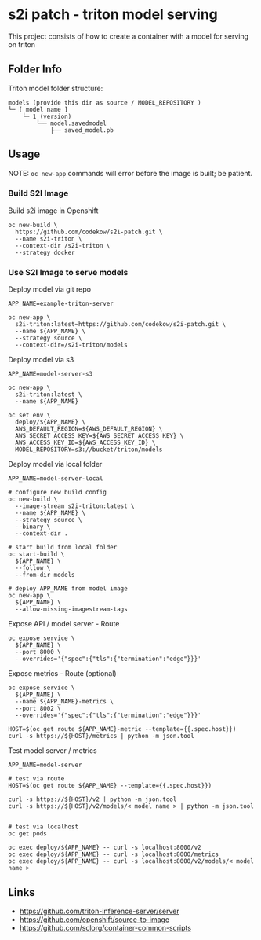 # s2i patch - triton model serving

This project consists of how to create a container with a model for serving on triton

## Folder Info

Triton model folder structure:

```
models (provide this dir as source / MODEL_REPOSITORY )
└─ [ model name ]
    └─ 1 (version)
        └── model.savedmodel
            ├── saved_model.pb
```

## Usage

NOTE: `oc new-app` commands will error before the image is built; be patient.

### Build S2I Image

Build s2i image in Openshift

```
oc new-build \
  https://github.com/codekow/s2i-patch.git \
  --name s2i-triton \
  --context-dir /s2i-triton \
  --strategy docker
```

### Use S2I Image to serve models

Deploy model via git repo

```
APP_NAME=example-triton-server

oc new-app \
  s2i-triton:latest~https://github.com/codekow/s2i-patch.git \
  --name ${APP_NAME} \
  --strategy source \
  --context-dir=/s2i-triton/models
```

Deploy model via s3

```
APP_NAME=model-server-s3

oc new-app \
  s2i-triton:latest \
  --name ${APP_NAME}

oc set env \
  deploy/${APP_NAME} \
  AWS_DEFAULT_REGION=${AWS_DEFAULT_REGION} \
  AWS_SECRET_ACCESS_KEY=${AWS_SECRET_ACCESS_KEY} \
  AWS_ACCESS_KEY_ID=${AWS_ACCESS_KEY_ID} \
  MODEL_REPOSITORY=s3://bucket/triton/models
```


Deploy model via local folder

```
APP_NAME=model-server-local

# configure new build config
oc new-build \
  --image-stream s2i-triton:latest \
  --name ${APP_NAME} \
  --strategy source \
  --binary \
  --context-dir .
```

```
# start build from local folder
oc start-build \
  ${APP_NAME} \
  --follow \
  --from-dir models
```

```
# deploy APP_NAME from model image
oc new-app \
  ${APP_NAME} \
  --allow-missing-imagestream-tags
```

Expose API / model server - Route

```
oc expose service \
  ${APP_NAME} \
  --port 8000 \
  --overrides='{"spec":{"tls":{"termination":"edge"}}}'
```

Expose metrics  - Route (optional)

```
oc expose service \
  ${APP_NAME} \
  --name ${APP_NAME}-metrics \
  --port 8002 \
  --overrides='{"spec":{"tls":{"termination":"edge"}}}'

HOST=$(oc get route ${APP_NAME}-metric --template={{.spec.host}})
curl -s https://${HOST}/metrics | python -m json.tool
```

Test model server / metrics

```
APP_NAME=model-server

# test via route
HOST=$(oc get route ${APP_NAME} --template={{.spec.host}})

curl -s https://${HOST}/v2 | python -m json.tool
curl -s https://${HOST}/v2/models/< model name > | python -m json.tool


# test via localhost
oc get pods

oc exec deploy/${APP_NAME} -- curl -s localhost:8000/v2
oc exec deploy/${APP_NAME} -- curl -s localhost:8000/metrics
oc exec deploy/${APP_NAME} -- curl -s localhost:8000/v2/models/< model name >
```

## Links

- https://github.com/triton-inference-server/server
- https://github.com/openshift/source-to-image
- https://github.com/sclorg/container-common-scripts
